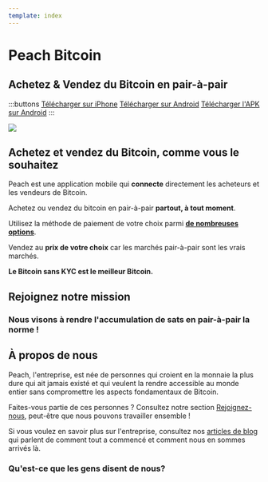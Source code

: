 ```yaml
---
template: index
---
```

<!--[teaser]-->
# Peach Bitcoin

## Achetez & Vendez du Bitcoin en <span>pair-à-pair</span>

<div class="inner-wrap">

:::buttons
[Télécharger sur iPhone]($iosUrl$)
[Télécharger sur Android]($androidUrl$)
[Télécharger l'APK sur Android](/apk/)
:::

![](/img/phones.png)

</div>

<!--[top]-->
## Achetez et vendez du Bitcoin, comme vous le souhaitez

Peach est une application mobile qui **connecte** directement les acheteurs et les vendeurs de Bitcoin.

Achetez ou vendez du bitcoin en pair-à-pair **partout, à tout moment**.

Utilisez la méthode de paiement de votre choix parmi **[de nombreuses options](/how-it-works/#payment)**.

Vendez au **prix de votre choix** car les marchés pair-à-pair sont les vrais marchés.

**Le Bitcoin sans KYC est le meilleur Bitcoin.**

<!--[mission]-->
## Rejoignez notre mission

### Nous visons à rendre l'accumulation de sats en pair-à-pair la norme !

<!--[about]-->
## À propos de nous

Peach, l'entreprise, est née de personnes qui croient en la monnaie la plus dure qui ait jamais existé et qui veulent la rendre accessible au monde entier sans compromettre les aspects fondamentaux de Bitcoin.

Faites-vous partie de ces personnes ? Consultez notre section [Rejoignez-nous](/join-us/), peut-être que nous pouvons travailler ensemble !

Si vous voulez en savoir plus sur l'entreprise, consultez nos [articles de blog](/blog/) qui parlent de comment tout a commencé et comment nous en sommes arrivés là.

### Qu'est-ce que les gens disent de nous?
<br>
<div id="ap-widget-container" class="ap-widget-container" prod_code="peach" show ="top" bg_color="#FFFFFF" review_bg_color = "#FFFFFF" text_color = "#000000"></div>
